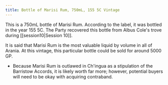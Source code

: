 ```yaml
---
title: Bottle of Marisi Rum, 750mL, 155 5C Vintage
---
```

This is a 750mL bottle of Marisi Rum. According to the label, it was bottled in the year 155 5C. The Party recovered this bottle from Albus Cole's trove during [[session10|Session 10]]. 

It is said that Marisi Rum is the most valuable liquid by volume in all of Arania. At this vintage, this particular bottle could be sold for around 5000 GP. 
- Because Marisi Rum is outlawed in Ch'ingua as a stipulation of the Barristow Accords, it is likely worth far more; however, potential buyers will need to be okay with acquiring contraband. 




